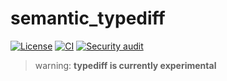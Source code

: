 # semantic_typediff 
[![License](https://img.shields.io/badge/license-MIT%20%26%20Apache%202.0-green)](#license)
[![CI](https://github.com/nlp-rs/typediff/actions/workflows/main.yml/badge.svg)](https://github.com/nlp-rs/typediff/actions/workflows/main.yml)
[![Security audit](https://github.com/nlp-rs/typediff/actions/workflows/security-audit.yml/badge.svg)](https://github.com/nlp-rs/typediff/actions/workflows/security-audit.yml)
> warning: **typediff is currently experimental**
